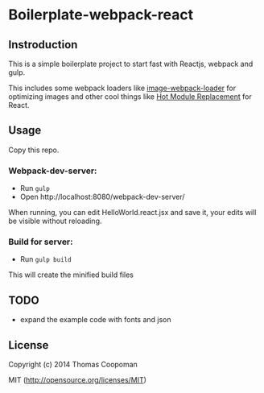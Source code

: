 # Boilerplate-webpack-react

## Instroduction

This is a simple boilerplate project to start fast with Reactjs, webpack and
gulp.

This includes some webpack loaders like [image-webpack-loader](https://www.npmjs.org/package/image-webpack-loader)
for optimizing images and other cool things like [Hot Module Replacement](http://gaearon.github.io/react-hot-loader/)
for React.

## Usage

Copy this repo.

### Webpack-dev-server:

* Run `gulp`
* Open http://localhost:8080/webpack-dev-server/

When running, you can edit HelloWorld.react.jsx and save it, your edits will
be visible without reloading.

### Build for server:

* Run `gulp build`

This will create the minified build files

## TODO

* expand the example code with fonts and json

## License

Copyright (c) 2014 Thomas Coopoman

MIT (http://opensource.org/licenses/MIT)
